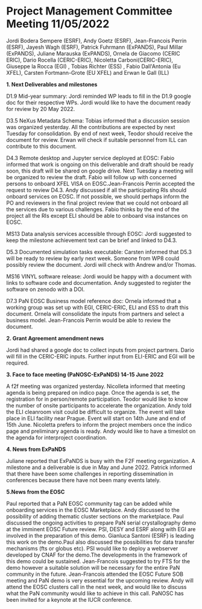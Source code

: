 Project Management Committee Meeting 11/05/2022
===============================================

Jordi Bodera Sempere (ESRF), Andy Goetz (ESRF), Jean-Francois Perrin (ESRF), Jayesh Wagh (ESRF),  Patrick Fuhrmann (ExPANDS), Paul Millar (ExPANDS), Juliane Marauska (ExPANDS), Ornela de Giacomo (CERIC ERIC), Dario Rocella (CERIC-ERIC), Nicoletta Carboni(CERIC-ERIC), Giuseppe la Rocca (EGI) , Tobias Richter (ESS) , Fabio Dall'Antonia (Eu XFEL), Carsten Fortmann-Grote (EU XFEL) and Erwan le Gall (ILL)

**1. Next Deliverables and milestones**

D1.9 Mid-year summary: Jordi reminded WP leads to fill in the D1.9 google doc for their respective WPs. Jordi would like to have the document ready for review by 20 May 2022. 

D3.5 NeXus Metadata Schema: Tobias informed that a discussion session was organized yesterday. All the contributions are expected by next Tuesday for consolidation. By end of next week, Teodor should receive the document for review.
Erwan will check if suitable personnel from ILL can contribute to this document.

D4.3 Remote desktop and Jupyter service deployed at EOSC: Fabio informed that work is ongoing on this deliverable and draft should be ready soon, this draft will be shared on google drive. Next Tuesday a meeting will be organized to review the draft. Fabio will follow up with concerned persons to onboard XFEL VISA on EOSC.Jean-Francois Perrin accepted the request to review D4.3.
Andy discussed if all the participating RIs should onboard services on EOSC. If not possible, we should perhaps inform the PO and reviewers in the final project review that we could not onboard all the services due to various challenges.
Fabio thinks by the end of the project all the RIs except ELI should be able to onboard visa instances on EOSC.

MS13 Data analysis services accessible through EOSC: Jordi suggested to keep the milestone achievement text can be brief and linked to D4.3.

D5.3 Documented simulation tasks executable: Carsten informed that D5.3 will be ready to review by early next week. Someone from WP8 could possibly review the document. Jordi will check with Andrew and/or Thomas. 

MS16 VINYL software release: Jordi would be happy with a document with links to software code and documentation. Andy suggested to register the software on zenodo with a DOI. 

D7.3 PaN EOSC Business model reference doc: Ornela informed that a working group was set up with EGI, CERIC-ERIC, ELI and ESS to draft this document. Ornela will consolidate the inputs from partners and select a business model.
Jean-Francois Perrin would be able to review the document. 

**2. Grant Agreement amendment news**

Jordi had shared a google doc to collect inputs from project partners. Dario will fill in the CERIC-ERIC inputs.  Further input from ELI-ERIC and EGI will be required.

**3. Face to face meeting (PaNOSC-ExPaNDS) 14-15 June 2022**

A f2f meeting was organized yesterday. Nicolleta informed that meeting agenda is being prepared on indico page. Once the agenda is set, the registration for in person/remote participation. Teodor would like to know the number of onsite participants to accelerate the organization.
Andy told the ELI cleanroom visit could be difficult to organize. The event will take place in ELI facility near Prague. Event will start on 14th June and end of 15th June. Nicoletta prefers to inform the project members once the indico page and preliminary agenda is ready.
Andy would like to have a timeslot on the agenda for interproject coordination.

**4. News from ExPaNDS**

Juliane reported that ExPaNDS is busy with the F2F meeting organization. A milestone and a deliverable is due in May and June 2022. Patrick informed that there have been some challenges in reporting dissemination in conferences because there have not been many events lately. 

**5.News from the EOSC**

Paul reported that a PaN EOSC community tag can be added while onboarding services in the EOSC Marketplace. Andy discussed to the possibility of adding thematic cluster sections on the marketplace. Paul discussed the ongoing activities to prepare PaN serial crystallography demo at the imminent EOSC Future review. PSI, DESY and ESRF along with EGI are involved in the preparation of this demo. Gianluca Santoni (ESRF) is leading this work on the demo.Paul also discussed the possibilities for data transfer mechanisms (fts or globus etc). PSI would like to deploy a webserver developed by CNAF for the demo.The developments in the framework of this demo could be sustained.
Jean-Francois suggested to try FTS for the demo however a suitable solution will be necessary for the entire PaN community in the future. Jean-Francois attended the EOSC Future SOB meeting and PaN demo is very essential for the upcoming review.
Andy will attend the EOSC clusters call in the next week, and would like to discuss what the PaN community would like to achieve in this call. PaNOSC has been invited for a keynote at the IUCR conference.




